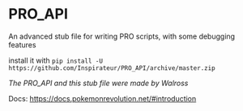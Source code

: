 # PRO_API
An advanced stub file for writing PRO scripts, with some debugging features

install it with `pip install -U https://github.com/Inspirateur/PRO_API/archive/master.zip`

*The PRO_API and this stub file were made by Walross*

Docs: https://docs.pokemonrevolution.net/#introduction
